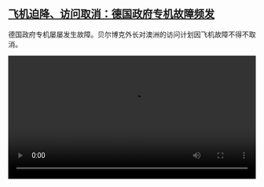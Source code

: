 <!--1692105426000-->
[飞机迫降、访问取消：德国政府专机故障频发](https://www.dw.com/zh/%E9%A3%9E%E6%9C%BA%E8%BF%AB%E9%99%8D%E3%80%81%E8%AE%BF%E9%97%AE%E5%8F%96%E6%B6%88%EF%BC%9A%E5%BE%B7%E5%9B%BD%E6%94%BF%E5%BA%9C%E4%B8%93%E6%9C%BA%E6%95%85%E9%9A%9C%E9%A2%91%E5%8F%91/a-66538483)
------

<p>德国政府专机屡屡发生故障。贝尔博克外长对澳洲的访问计划因飞机故障不得不取消。</small></p><video src="https://tvdownloaddw-a.akamaihd.net/dwtv_video/flv/vdt_zh/2023/bchi230815_001_plane_wide_01r_AVC_1280x720.mp4" controls style="width:100%"></video>
